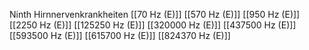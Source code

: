 Ninth Hirnnervenkrankheiten
[[70 Hz (E)]]
[[570 Hz (E)]]
[[950 Hz (E)]]
[[2250 Hz (E)]]
[[125250 Hz (E)]]
[[320000 Hz (E)]]
[[437500 Hz (E)]]
[[593500 Hz (E)]]
[[615700 Hz (E)]]
[[824370 Hz (E)]]